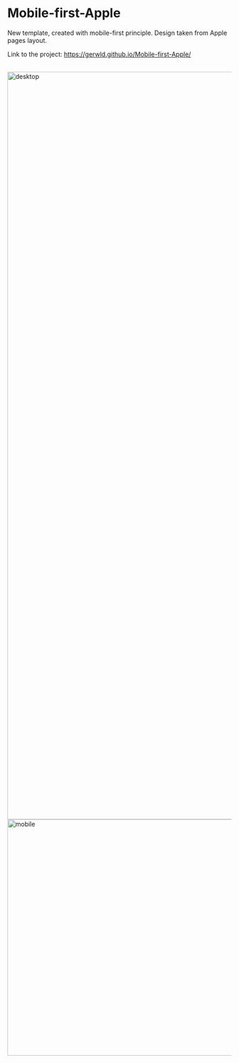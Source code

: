 # Mobile-first-Apple
New template, created with mobile-first principle. Design taken from Apple pages layout.

Link to the project: https://gerwld.github.io/Mobile-first-Apple/

<br>
<img width="1680" alt="desktop" src="https://user-images.githubusercontent.com/47056812/151093196-9edb303e-cf86-41db-8cfd-1e85df9b628f.png">
<img width="531" alt="mobile" src="https://user-images.githubusercontent.com/47056812/151226724-fd3f8eb0-6b70-478d-8ad3-f6c61feb982c.png">
